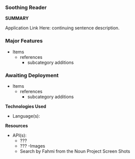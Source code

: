 ### Soothing Reader

**SUMMARY**

Application Link Here: continuing sentence description.

### Major Features
- Items
  - references
    - subcategory additions

### Awaiting Deployment
- Items
  - references
    - subcategory additions

**Technologies Used**
- Language(s):


**Resources**
- API(s):
  - ???
  - ???
-Images
  - Search by Fahmi from the Noun Project
Screen Shots